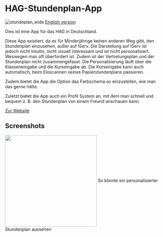 # HAG-Stundenplan-App

![stundeplan_wide](https://user-images.githubusercontent.com/34373974/132096176-e38f8157-3571-4f8a-9582-b62a21d34f8b.png)
[English version](README-eng.md)

Dies ist eine App für das HAG in Deutschland.

Diese App existiert, da es für Minderjährige keinen anderen Weg gibt, den Stundenplan einzusehen, außer auf IServ.
Die Darstellung auf IServ ist jedoch nicht intuitiv, nicht visuell interessant und ist nicht personalisiert. Weswegen man oft überfordert ist.
Zudem ist der Vertretungsplan und der Stundenplan nicht zusammengefasst.
Die Personalisierung läuft über die Klasseneingabe und die Kurseingabe ab.
Die Kurseingabe kann auch automatisch, beim Einscannen seines Papierstundenplans passieren.

Zudem bietet die App die Option das Farbschema so einzustellen, wie man das gerne hätte.

Zuletzt bietet die App auch ein Profil System an, mit dem man schnell und bequem z. B. den Stundenplan von einem Freund anschauen kann.

[Zur Website](https://redstonemedia.github.io/HAG-Timetable-App/)

## Screenshots
<img src="https://user-images.githubusercontent.com/34373974/133384650-2ffb86c5-79d9-45d9-8b6f-ffb8cf1e5206.jpeg" width="300" align="center">
So könnte ein personalisierter Stundenplan aussehen
